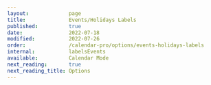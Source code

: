 ```yaml
---
layout:             page
title:              Events/Holidays Labels
published:          true
date:               2022-07-18
modified:           2022-07-26
order:              /calendar-pro/options/events-holidays-labels
internal:           labelsEvents
available:          Calendar Mode
next_reading:       true
next_reading_title: Options
---
```


